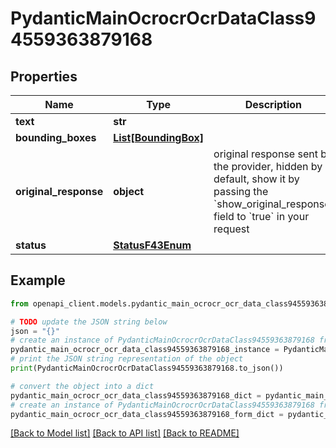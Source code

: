 # PydanticMainOcrocrOcrDataClass94559363879168


## Properties

Name | Type | Description | Notes
------------ | ------------- | ------------- | -------------
**text** | **str** |  | 
**bounding_boxes** | [**List[BoundingBox]**](BoundingBox.md) |  | [optional] 
**original_response** | **object** | original response sent by the provider, hidden by default, show it by passing the &#x60;show_original_response&#x60; field to &#x60;true&#x60; in your request | [optional] 
**status** | [**StatusF43Enum**](StatusF43Enum.md) |  | 

## Example

```python
from openapi_client.models.pydantic_main_ocrocr_ocr_data_class94559363879168 import PydanticMainOcrocrOcrDataClass94559363879168

# TODO update the JSON string below
json = "{}"
# create an instance of PydanticMainOcrocrOcrDataClass94559363879168 from a JSON string
pydantic_main_ocrocr_ocr_data_class94559363879168_instance = PydanticMainOcrocrOcrDataClass94559363879168.from_json(json)
# print the JSON string representation of the object
print(PydanticMainOcrocrOcrDataClass94559363879168.to_json())

# convert the object into a dict
pydantic_main_ocrocr_ocr_data_class94559363879168_dict = pydantic_main_ocrocr_ocr_data_class94559363879168_instance.to_dict()
# create an instance of PydanticMainOcrocrOcrDataClass94559363879168 from a dict
pydantic_main_ocrocr_ocr_data_class94559363879168_form_dict = pydantic_main_ocrocr_ocr_data_class94559363879168.from_dict(pydantic_main_ocrocr_ocr_data_class94559363879168_dict)
```
[[Back to Model list]](../README.md#documentation-for-models) [[Back to API list]](../README.md#documentation-for-api-endpoints) [[Back to README]](../README.md)


